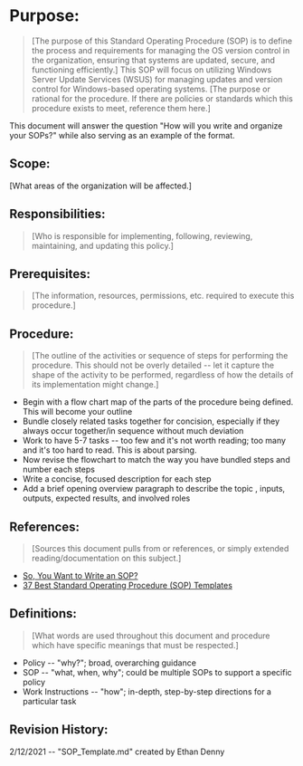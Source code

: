 # Purpose:
> [The purpose of this Standard Operating Procedure (SOP) is to define the process and requirements for managing the OS version control in the organization, ensuring that systems are updated, secure, and functioning efficiently.] This SOP will focus on utilizing Windows Server Update Services (WSUS) for managing updates and version control for Windows-based operating systems.
> [The purpose or rational for the procedure. If there are policies or standards which this procedure exists to meet, reference them here.]

This document will answer the question "How will you write and organize your SOPs?" while also serving as an example of the format.

## Scope:

[What areas of the organization will be affected.]

## Responsibilities:

> [Who is responsible for implementing, following, reviewing, maintaining, and updating this policy.]

## Prerequisites:

> [The information, resources, permissions, etc. required to execute this procedure.]

## Procedure:

> [The outline of the activities or sequence of steps for performing the procedure. This should not be overly detailed -- let it capture the shape of the activity to be performed, regardless of how the details of its implementation might change.]

- Begin with a flow chart map of the parts of the procedure being defined. This will become your outline
- Bundle closely related tasks together for concision, especially if they always occur together/in sequence without much deviation
- Work to have 5-7 tasks -- too few and it's not worth reading; too many and it's too hard to read. This is about parsing.
- Now revise the flowchart to match the way you have bundled steps and number each steps
- Write a concise, focused description for each step
- Add a brief opening overview paragraph to describe the topic , inputs, outputs, expected results, and involved roles

## References:

> [Sources this document pulls from or references, or simply extended reading/documentation on this subject.]

- [So, You Want to Write an SOP?](https://www.thinkhdi.com/library/supportworld/2017/you-want-to-write-an-sop.aspx)
- [37 Best Standard Operating Procedure (SOP) Templates](https://templatelab.com/sop-templates/)
## Definitions:

> [What words are used throughout this document and procedure which have specific meanings that must be respected.]

- Policy -- "why?"; broad, overarching guidance
- SOP -- "what, when, why"; could be multiple SOPs to support a specific policy
- Work Instructions -- "how"; in-depth, step-by-step directions for a particular task

## Revision History:

2/12/2021 -- "SOP_Template.md" created by Ethan Denny
